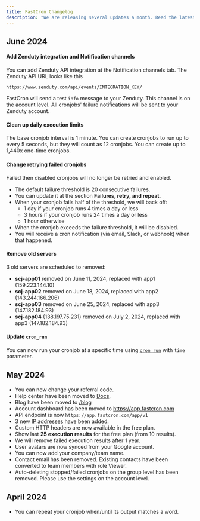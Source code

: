 ```yaml
---
title: FastCron Changelog
description: "We are releasing several updates a month. Read the latest updates here."
---
```


## June 2024

#### Add Zenduty integration and Notification channels

You can add Zenduty API integration at the Notification channels tab.
The Zenduty API URL looks like this
```
https://www.zenduty.com/api/events/INTEGRATION_KEY/
```
FastCron will send a test `info` message to your Zenduty.
This channel is on the account level.
All cronjobs' failure notifications will be sent to your Zenduty account.

#### Clean up daily execution limits

The base cronjob interval is 1 minute.
You can create cronjobs to run up to every 5 seconds, but they will count as 12 cronjobs.
You can create up to 1,440x one-time cronjobs.

#### Change retrying failed cronjobs

Failed then disabled cronjobs will no longer be retried and enabled.
- The default failure threshold is 20 consecutive failures.
- You can update it at the section **Failures, retry, and repeat**.
- When your cronjob fails half of the threshold, we will back off:
  - 1 day if your cronjob runs 4 times a day or less
  - 3 hours if your cronjob runs 24 times a day or less
  - 1 hour otherwise
- When the cronjob exceeds the failure threshold, it will be disabled.
- You will receive a cron notification (via email, Slack, or webhook) when that happened.

#### Remove old servers

3 old servers are scheduled to removed:
- **scj-app01** removed on June 11, 2024, replaced with app1 (159.223.144.10)
- **scj-app02** removed on June 18, 2024, replaced with app2 (143.244.166.206)
- **scj-app03** removed on June 25, 2024, replaced with app3 (147.182.184.93)
- **scj-app04** (138.197.75.231) removed on July 2, 2024, replaced with app3 (147.182.184.93)

#### Update `cron_run`

You can now run your cronjob at a specific time using [`cron_run`](/reference/cron#cron_run) with `time` parameter.


## May 2024

- You can now change your referral code.
- Help center have been moved to [Docs](/docs).
- Blog have been moved to [/blog](/blog)
- Account dashboard has been moved to https://app.fastcron.com
- API endpoint is now `https://app.fastcron.com/app/v1`
- 3 new [IP addresses](/ip-addresses) have been added.
- Custom HTTP headers are now available in the free plan.
- Show last **25 execution results** for the free plan (from 10 results).
- We will remove failed execution results after 1 year.
- User avatars are now synced from your Google account.
- You can now add your company/team name.
- Contact email has been removed. Existing contacts have been converted to team members with role Viewer.
- Auto-deleting stopped/failed cronjobs on the group level has been removed. Please use the settings on the account level.

## April 2024

- You can repeat your cronjob when/until its output matches a word.

